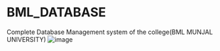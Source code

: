 # BML_DATABASE
Complete Database Management system of the college(BML MUNJAL UNIVERSITY)
![image](https://github.com/shubham725809/BML_DATABASE/assets/91181470/b540420f-3d7e-4657-993e-61c35428b2db)

